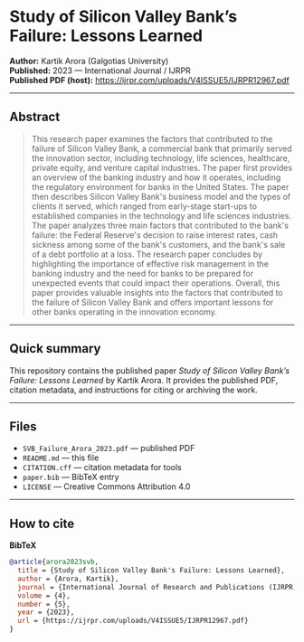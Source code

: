 # Study of Silicon Valley Bank’s Failure: Lessons Learned

**Author:** Kartik Arora (Galgotias University)  
**Published:** 2023 — International Journal / IJRPR  
**Published PDF (host):** https://ijrpr.com/uploads/V4ISSUE5/IJRPR12967.pdf

---

## Abstract
> This research paper examines the factors that contributed to the failure of Silicon Valley Bank, a commercial bank that primarily served the innovation sector, including technology, life sciences, healthcare, private equity, and venture capital industries. The paper first provides an overview of the banking industry and how it operates, including the regulatory environment for banks in the United States. The paper then describes Silicon Valley Bank's business model and the types of clients it served, which ranged from early-stage start-ups to established companies in the technology and life sciences industries. The paper analyzes three main factors that contributed to the bank's failure: the Federal Reserve's decision to raise interest rates, cash sickness among some of the bank's customers, and the bank's sale of a debt portfolio at a loss. The research paper concludes by highlighting the importance of effective risk management in the banking industry and the need for banks to be prepared for unexpected events that could impact their operations. Overall, this paper provides valuable insights into the factors that contributed to the failure of Silicon Valley Bank and offers important lessons for other banks operating in the innovation economy.

---

## Quick summary
This repository contains the published paper *Study of Silicon Valley Bank’s Failure: Lessons Learned* by Kartik Arora. It provides the published PDF, citation metadata, and instructions for citing or archiving the work.

---

## Files
- `SVB_Failure_Arora_2023.pdf` — published PDF
- `README.md` — this file  
- `CITATION.cff` — citation metadata for tools  
- `paper.bib` — BibTeX entry  
- `LICENSE` — Creative Commons Attribution 4.0 

---

## How to cite
**BibTeX**
```bibtex
@article{arora2023svb,
  title = {Study of Silicon Valley Bank's Failure: Lessons Learned},
  author = {Arora, Kartik},
  journal = {International Journal of Research and Publications (IJRPR)},
  volume = {4},
  number = {5},
  year = {2023},
  url = {https://ijrpr.com/uploads/V4ISSUE5/IJRPR12967.pdf}
}
